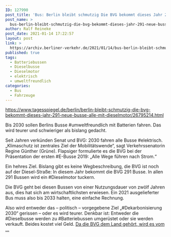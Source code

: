 ```yaml
---
ID: 127990
post_title: 'Bus: Berlin bleibt schmutzig Die BVG bekommt dieses Jahr 291 neue Busse – alle mit Dieselmotor, aus Der Tagesspiegel'
post_name: >
  bus-berlin-bleibt-schmutzig-die-bvg-bekommt-dieses-jahr-291-neue-busse-alle-mit-dieselmotor-aus-der-tagesspiegel
author: Ralf Reineke
post_date: 2021-01-14 17:22:57
layout: post
link: >
  https://archiv.berliner-verkehr.de/2021/01/14/bus-berlin-bleibt-schmutzig-die-bvg-bekommt-dieses-jahr-291-neue-busse-alle-mit-dieselmotor-aus-der-tagesspiegel/
published: true
tags:
  - Batteriebussen
  - Dieselbusse
  - Dieselmotor
  - elektrisch
  - umweltfreundlich
categories:
  - Bus
  - Fahrzeuge
---
```

https://www.tagesspiegel.de/berlin/berlin-bleibt-schmutzig-die-bvg-bekommt-dieses-jahr-291-neue-busse-alle-mit-dieselmotor/26795214.html

Bis 2030 sollen Berlins Busse #umweltfreundlich mit Batterien fahren. Das wird teurer und schwieriger als bislang gedacht.

Seit Jahren verkünden Senat und BVG: 2030 fahren alle Busse #elektrisch. „Klimaschutz ist zentrales Ziel der Mobilitätswende“, sagt Verkehrssenatorin Regine Günther (Grüne). Flapsiger formulierte es die BVG bei der Präsentation der ersten #E-Busse 2019: „Alle Wege führen nach Strom.“

Ein hehres Ziel. Bislang gibt es keine Wegbeschreibung, die BVG ist noch auf der Diesel-Straße: In diesem Jahr bekommt die BVG 291 Busse. In allen 291 Bussen wird ein #Dieselmotor tuckern.

Die BVG geht bei diesen Bussen von einer Nutzungsdauer von zwölf Jahren aus, dies hat sich am wirtschaftlichsten erwiesen. Ein 2021 ausgelieferter Bus muss also bis 2033 halten, eine einfache Rechnung.

Also wird entweder das – politisch – vorgegebene Ziel „#Dekarbonisierung 2030“ gerissen – oder es wird teurer. Denkbar ist: Entweder die #Dieselbusse werden zu #Batteriebussen umgerüstet oder sie werden verkauft. Beides kostet viel Geld. <a href="https://www.tagesspiegel.de/berlin/berlin-bleibt-schmutzig-die-bvg-bekommt-dieses-jahr-291-neue-busse-alle-mit-dieselmotor/26795214.html">Da die BVG dem Land gehört, wird es vom ...</a>